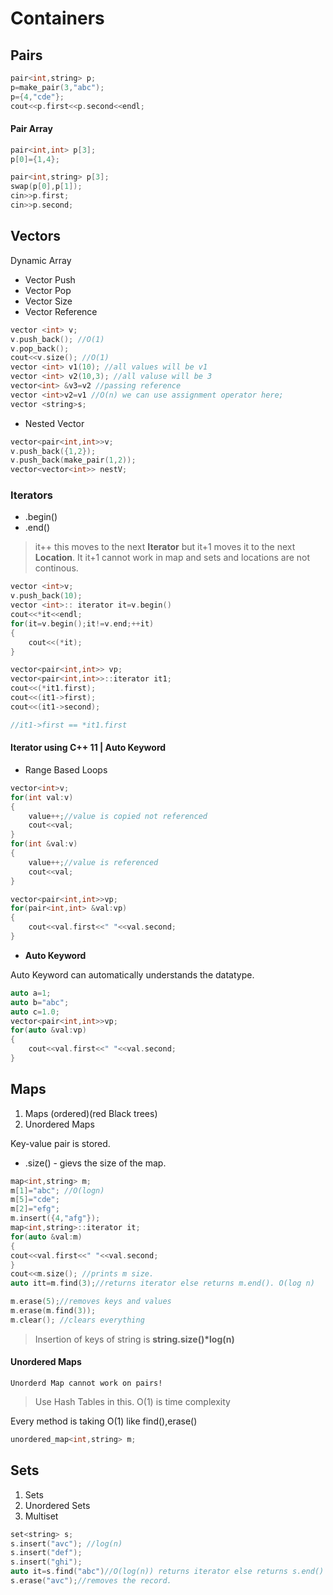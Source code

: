 # Containers
## Pairs
```cpp
pair<int,string> p;
p=make_pair(3,"abc");
p={4,"cde"};
cout<<p.first<<p.second<<endl;
```
#### Pair Array
```cpp
pair<int,int> p[3];
p[0]={1,4};
```

```cpp
pair<int,string> p[3];
swap(p[0],p[1]);
cin>>p.first;
cin>>p.second;
```

## Vectors

Dynamic Array
* Vector Push
* Vector Pop
* Vector Size
* Vector Reference
```cpp
vector <int> v;
v.push_back(); //O(1)
v.pop_back();
cout<<v.size(); //O(1)
vector <int> v1(10); //all values will be v1
vector <int> v2(10,3); //all valuse will be 3
vector<int> &v3=v2 //passing reference
vector <int>v2=v1 //O(n) we can use assignment operator here;
vector <string>s;
```

* Nested Vector
```cpp
vector<pair<int,int>>v;
v.push_back({1,2});
v.push_back(make_pair(1,2));
vector<vector<int>> nestV;
```

### Iterators
* .begin()
* .end()

> it++ this moves to the next **Iterator**  but it+1 moves it to the next **Location**. It it+1 cannot work in map and sets and locations are not continous.

```cpp
vector <int>v;
v.push_back(10);
vector <int>:: iterator it=v.begin()
cout<<*it<<endl;
for(it=v.begin();it!=v.end;++it)
{
    cout<<(*it);
}

vector<pair<int,int>> vp;
vector<pair<int,int>>::iterator it1;
cout<<(*it1.first);
cout<<(it1->first);
cout<<(it1->second);

//it1->first == *it1.first
```

#### Iterator using C++ 11 | Auto Keyword
* Range Based Loops
```cpp
vector<int>v;
for(int val:v)
{
    value++;//value is copied not referenced
    cout<<val;
}
for(int &val:v)
{
    value++;//value is referenced
    cout<<val;
}

vector<pair<int,int>>vp;
for(pair<int,int> &val:vp)
{
    cout<<val.first<<" "<<val.second;
}
```
* **Auto Keyword**

Auto Keyword can automatically understands the datatype. 
```cpp
auto a=1;
auto b="abc";
auto c=1.0;
vector<pair<int,int>>vp;
for(auto &val:vp)
{
    cout<<val.first<<" "<<val.second;
}
```


## Maps
1. Maps (ordered)(red Black trees)
2. Unordered Maps 

Key-value pair is stored.
* .size() - gievs the size of the map.
```cpp
map<int,string> m;
m[1]="abc"; //O(logn)
m[5]="cde";
m[2]="efg";
m.insert({4,"afg"});
map<int,string>::iterator it;
for(auto &val:m)
{
cout<<val.first<<" "<<val.second;
}
cout<<m.size(); //prints m size.
auto itt=m.find(3);//returns iterator else returns m.end(). O(log n)

m.erase(5);//removes keys and values
m.erase(m.find(3));
m.clear(); //clears everything
```
>Insertion of keys of string is **string.size()\*log(n)**

#### Unordered Maps

`Unorderd Map cannot work on pairs!`

>Use Hash Tables in this.
>O(1) is time complexity

Every method is taking O(1) like find(),erase()

```cpp
unordered_map<int,string> m;
```

## Sets
1. Sets
2. Unordered Sets
3. Multiset

```cpp
set<string> s;
s.insert("avc"); //log(n)
s.insert("def");
s.insert("ghi");
auto it=s.find("abc")//O(log(n)) returns iterator else returns s.end()
s.erase("avc");//removes the record.
```
